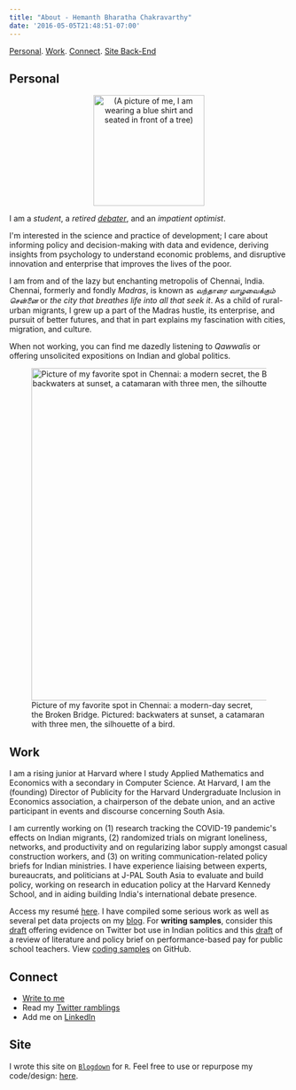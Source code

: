 ```yaml
---
title: "About - Hemanth Bharatha Chakravarthy"
date: '2016-05-05T21:48:51-07:00'
---
```


[Personal](##personal). [Work](##work). [Connect](##connect). [Site Back-End](##site)

## Personal

<center><img alt = '(A picture of me, I am wearing a blue shirt and seated in front of a tree)' width='200' src='/post/hemanth.jpg'/></center>

I am a _student_, a _retired [debater](https://www.edexlive.com/news/2018/aug/02/meet-indias-youngest-debate-guns-who-matched-wits-with-the-best-in-the-world-3562.html)_, and an _impatient optimist_. 

I'm interested in the science and practice of development; I care about informing policy and decision-making with data and evidence, deriving insights from psychology to understand economic problems, and disruptive innovation and enterprise that improves the lives of the poor. 

I am from and of the lazy but enchanting metropolis of Chennai, India. Chennai, formerly and fondly *Madras*, is known as *வந்தாரை வாழவைக்கும் சென்னை* or *the city that breathes life into all that seek it*. As a child of rural-urban migrants, I grew up a part of the Madras hustle, its enterprise, and pursuit of better futures, and that in part explains my fascination with cities, migration, and culture. 

When not working, you can find me dazedly listening to *Qawwalis* or offering unsolicited expositions on Indian and global politics.

<figure>
<img alt = 'Picture of my favorite spot in Chennai: a modern secret, the Broken Bridge. Pictured: backwaters at sunset, a catamaran with three men, the silhoutte of a bird.' width='600' src='/./about_files/56764725_2145881622145000_3600959293169336320_o.jpg'/>
<figcaption>Picture of my favorite spot in Chennai: a modern-day secret, the Broken Bridge. Pictured: backwaters at sunset, a catamaran with three men, the silhouette of a bird.</figcaption>
</figure>

## Work

I am a rising junior at Harvard where I study Applied Mathematics and Economics with a secondary in Computer Science. At Harvard, I am the (founding) Director of Publicity for the Harvard Undergraduate Inclusion in Economics association, a chairperson of the debate union, and an active participant in events and discourse concerning South Asia. 

I am currently working on (1) research tracking the COVID-19 pandemic's effects on Indian migrants, (2) randomized trials on migrant loneliness, networks, and productivity and on regularizing labor supply amongst casual construction workers, and (3) on writing communication-related policy briefs for Indian ministries. I have experience liaising between experts, bureaucrats, and politicians at J-PAL South Asia to evaluate and build policy, working on research in education policy at the Harvard Kennedy School, and in aiding building India's international debate presence.

Access my resumé [here](https://www.dropbox.com/s/j9y4md59lo4m5rv/BharathaChakravarthy_Hemanth_resume_jun20.pdf?dl=0). I have compiled some serious work as well as several pet data projects on my [blog](https://www.b-hemanth.com/). For **writing samples**, consider this [draft](https://www.b-hemanth.com/2020/05/17/twitter-botocracy-evidence-from-the-use-of-twitter-bots-by-modi-s-bjp-in-india/) offering evidence on Twitter bot use in Indian politics and this [draft](https://www.b-hemanth.com/2020/06/04/lessons-on-teacher-pay-policy-brief-on-performance-based-pay-for-teachers/) of a review of literature and policy brief on performance-based pay for public school teachers. View [coding samples](https://github.com/b-hemanth) on GitHub.

## Connect

- [Write to me](mailto:hemanthbharathachakravarthy@college.harvard.edu) 
- Read my [Twitter ramblings](https://twitter.com/hemanth2510)
- Add me on [LinkedIn](https://www.linkedin.com/in/b-hemanth/)

## Site

I wrote this site on [`Blogdown`](https://bookdown.org/yihui/blogdown/) for `R`. Feel free to use or repurpose my code/design: [here](https://github.com/b-hemanth/my_page).
